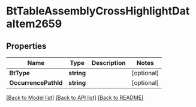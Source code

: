 # BtTableAssemblyCrossHighlightDataItem2659

## Properties

Name | Type | Description | Notes
------------ | ------------- | ------------- | -------------
**BtType** | **string** |  | [optional] 
**OccurrencePathId** | **string** |  | [optional] 

[[Back to Model list]](../README.md#documentation-for-models) [[Back to API list]](../README.md#documentation-for-api-endpoints) [[Back to README]](../README.md)


